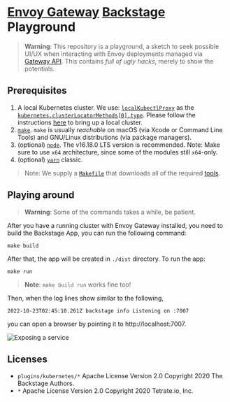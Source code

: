 # [Envoy Gateway](https://gateway.envoyproxy.io/) [Backstage](https://backstage.io/) Playground

> **Warning**: This repository is a playground, a sketch to seek possible UI/UX when interacting with Envoy deployments managed via [Gateway API](https://gateway-api.sigs.k8s.io/). This contains _full of ugly hacks_, merely to show the potentials.

## Prerequisites

1. A local Kubernetes cluster. We use: [`localKubectlProxy`](https://backstage.io/docs/features/kubernetes/configuration#localkubectlproxy) as the [`kubernetes.clusterLocatorMethods[0].type`](https://backstage.io/docs/features/kubernetes/configuration#clusterlocatormethods). Please follow the instructions [here](./examples/kubernetes/local/SETUP.md) to bring up a local cluster.
1. [`make`](https://www.gnu.org/software/make/). `make` is usually _reachable_ on macOS (via Xcode or Command Line Tools) and GNU/Linux distributions (via package managers).
1. (optional) [`node`](https://nodejs.org/). The v16.18.0 LTS version is recommended. Note: Make sure to use `x64` architecture, since some of the modules still `x64`-only.
1. (optional) [`yarn`](https://classic.yarnpkg.com/lang/en/docs/install/) classic.

> Note: We supply a [`Makefile`](./Makefile) that downloads all of the required [tools](./Tools.mk).

## Playing around

> **Warning**: Some of the commands takes a while, be patient.

After you have a running cluster with Envoy Gateway installed, you need to build the Backstage App, you can run the following command:

```console
make build
```

After that, the app will be created in `./dist` directory. To run the app:

```console
make run
```

> **Note**: `make build run` works fine too!

Then, when the log lines show similar to the following,

```
2022-10-23T02:45:10.261Z backstage info Listening on :7007
```

you can open a browser by pointing it to http://localhost:7007.

![Exposing a service](https://user-images.githubusercontent.com/73152/197379576-510ae57a-e83a-4360-b46d-e25c9d0e0834.png)

## Licenses

- `plugins/kubernetes/*` Apache License Version 2.0 Copyright 2020 The Backstage Authors.
- `*` Apache License Version 2.0 Copyright 2020 Tetrate.io, Inc.
